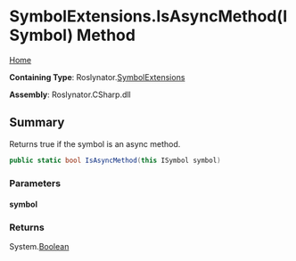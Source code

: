 <a name="_top"></a>

# SymbolExtensions\.IsAsyncMethod\(ISymbol\) Method

[Home](../../../README.md#_top)

**Containing Type**: Roslynator\.[SymbolExtensions](../README.md#_top)

**Assembly**: Roslynator\.CSharp\.dll

## Summary

Returns true if the symbol is an async method\.

```csharp
public static bool IsAsyncMethod(this ISymbol symbol)
```

### Parameters

#### symbol

### Returns

System\.[Boolean](https://docs.microsoft.com/en-us/dotnet/api/system.boolean)

